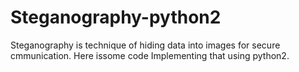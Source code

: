 # Steganography-python2 
Steganography is technique of hiding data into images for secure cmmunication. Here issome code Implementing that using python2.
